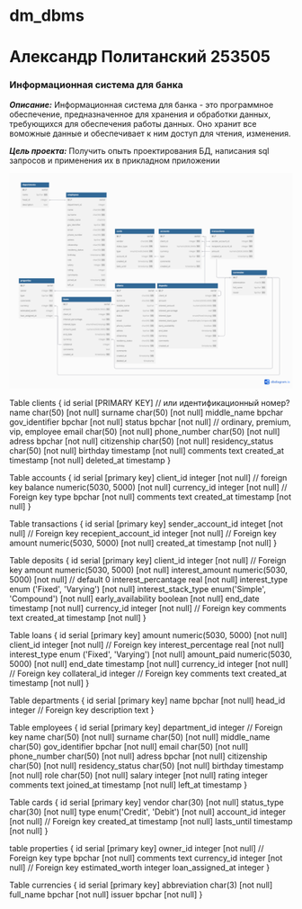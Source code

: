 # dm_dbms
# Александр Политанский 253505
### Информационная система для банка
***Описание:***
Информационная система для банка - это программное обеспечение, предназначенное для хранения и обработки данных, требующихся для обеспечения работы данных. Оно хранит все воможные данные и обеспечивает к ним доступ для чтения, изменения.

***Цель проекта:***
Получить опыть проектирования БД, написания sql запросов и применения их в прикладном приложении

![DataModels](data_diagram.png)

Table clients {
  id serial [PRIMARY KEY] // или идентификационный номер?
  name char(50) [not null] 
  surname char(50) [not null] 
  middle_name bpchar 
  gov_identifier bpchar [not null] 
  status bpchar [not null]  // ordinary, premium, vip, employee
  email char(50) [not null] 
  phone_number char(50) [not null] 
  adress bpchar [not null] 
  citizenship char(50) [not null] 
  residency_status char(50) [not null] 
  birthday timestamp [not null] 
  comments text
  created_at timestamp [not null] 
  deleted_at timestamp
}

Table accounts {
  id serial [primary key]
  client_id integer [not null] // foreign key
  balance numeric(5030, 5000) [not null] 
  currency_id integer [not null]  // Foreign key
  type bpchar [not null]
  comments text
  created_at timestamp [not null]
}

Table transactions {
  id serial [primary key]
  sender_account_id integet [not null]  // Foreign key
  recepient_account_id integer [not null]  // Foreign key
  amount numeric(5030, 5000) [not null]
  created_at timestamp [not null]
}

Table deposits {
  id serial [primary key]
  client_id integer [not null]  // Foreign key
  amount numeric(5030, 5000) [not null]
  interest_amount numeric(5030, 5000) [not null] // default 0
  interest_percantage real [not null]
  interest_type enum ('Fixed', 'Varying') [not null]
  interest_stack_type enum('Simple', 'Compound') [not null]
  early_availability boolean [not null]
  end_date timestamp [not null] 
  currency_id integer [not null]  // Foreign key
  comments text
  created_at timestamp [not null]
}

Table loans {
  id serial [primary key]
  amount numeric(5030, 5000) [not null]
  client_id integer [not null]  // Foreign key
  interest_percentage real [not null]
  interest_type enum ('Fixed', 'Varying') [not null]
  amount_paid numeric(5030, 5000) [not null]
  end_date timestamp [not null]
  currency_id integer [not null]  // Foreign key
  collateral_id integer // Foreign key
  comments text
  created_at timestamp [not null]
}

Table departments {
  id serial [primary key]
  name bpchar [not null]
  head_id integer  // Foreign key
  description text 
}

Table employees {
  id serial [primary key]
  department_id integer  // Foreign key
  name char(50) [not null]
  surname char(50) [not null]
  middle_name char(50) 
  gov_identifier bpchar [not null]
  email char(50) [not null]
  phone_number char(50) [not null]
  adress bpchar [not null]
  citizenship char(50) [not null]
  residency_status char(50) [not null]
  birthday timestamp [not null]
  role char(50) [not null]
  salary integer [not null]
  rating integer 
  comments text
  joined_at timestamp [not null]
  left_at timestamp
}

Table cards {
  id serial [primary key]
  vendor char(30) [not null]
  status_type char(30) [not null]
  type enum('Credit', 'Debit') [not null]
  account_id integer [not null]  // Foreign key
  created_at timestamp [not null]
  lasts_until timestamp [not null]
}

table properties {
  id serial [primary key]
  owner_id integer [not null] // Foreign key
  type bpchar [not null]
  comments text
  currency_id integer [not null]  // Foreign key
  estimated_worth integer 
  loan_assigned_at integer 
}

Table currencies {
  id serial [primary key]
  abbreviation char(3) [not null]
  full_name bpchar [not null]
  issuer bpchar [not null]
}
